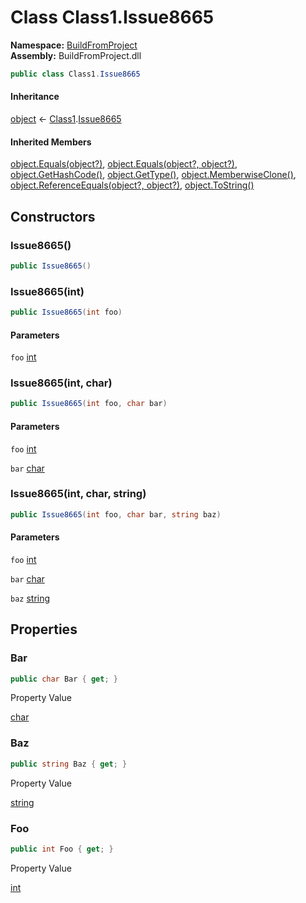 # Class Class1.Issue8665

__Namespace:__ [BuildFromProject](BuildFromProject.md)  
__Assembly:__ BuildFromProject.dll

```csharp
public class Class1.Issue8665
```

#### Inheritance

[object](https://learn.microsoft.com/dotnet/api/system.object) ← 
[Class1](BuildFromProject.Class1.md).[Issue8665](BuildFromProject.Class1.Issue8665.md)

#### Inherited Members

[object.Equals(object?)](https://learn.microsoft.com/dotnet/api/system.object.equals#system-object-equals(system-object)), 
[object.Equals(object?, object?)](https://learn.microsoft.com/dotnet/api/system.object.equals#system-object-equals(system-object-system-object)), 
[object.GetHashCode()](https://learn.microsoft.com/dotnet/api/system.object.gethashcode), 
[object.GetType()](https://learn.microsoft.com/dotnet/api/system.object.gettype), 
[object.MemberwiseClone()](https://learn.microsoft.com/dotnet/api/system.object.memberwiseclone), 
[object.ReferenceEquals(object?, object?)](https://learn.microsoft.com/dotnet/api/system.object.referenceequals), 
[object.ToString()](https://learn.microsoft.com/dotnet/api/system.object.tostring)

## Constructors

### Issue8665()

```csharp
public Issue8665()
```

### Issue8665(int)

```csharp
public Issue8665(int foo)
```

#### Parameters

`foo` [int](https://learn.microsoft.com/dotnet/api/system.int32)

### Issue8665(int, char)

```csharp
public Issue8665(int foo, char bar)
```

#### Parameters

`foo` [int](https://learn.microsoft.com/dotnet/api/system.int32)

`bar` [char](https://learn.microsoft.com/dotnet/api/system.char)

### Issue8665(int, char, string)

```csharp
public Issue8665(int foo, char bar, string baz)
```

#### Parameters

`foo` [int](https://learn.microsoft.com/dotnet/api/system.int32)

`bar` [char](https://learn.microsoft.com/dotnet/api/system.char)

`baz` [string](https://learn.microsoft.com/dotnet/api/system.string)

## Properties

### Bar

```csharp
public char Bar { get; }
```

Property Value

[char](https://learn.microsoft.com/dotnet/api/system.char)

### Baz

```csharp
public string Baz { get; }
```

Property Value

[string](https://learn.microsoft.com/dotnet/api/system.string)

### Foo

```csharp
public int Foo { get; }
```

Property Value

[int](https://learn.microsoft.com/dotnet/api/system.int32)

